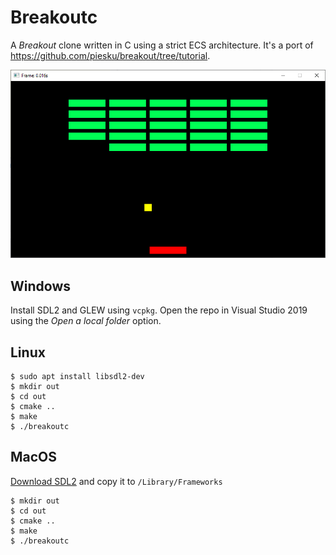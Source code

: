 # Breakoutc

A _Breakout_ clone written in C using a strict ECS architecture. It's a port of
https://github.com/piesku/breakout/tree/tutorial.

![Screenshot](screenshot.png?raw=true)

## Windows

Install SDL2 and GLEW using `vcpkg`. Open the repo in Visual Studio 2019 using
the _Open a local folder_ option.

## Linux

    $ sudo apt install libsdl2-dev
    $ mkdir out
    $ cd out
    $ cmake ..
    $ make
    $ ./breakoutc

## MacOS

[Download SDL2](https://www.libsdl.org/download-2.0.php) and copy it to `/Library/Frameworks`

    $ mkdir out
    $ cd out
    $ cmake ..
    $ make
    $ ./breakoutc
